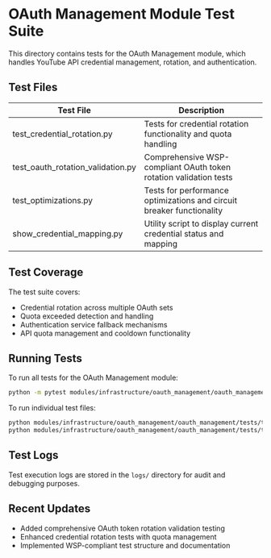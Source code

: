 # OAuth Management Module Test Suite

This directory contains tests for the OAuth Management module, which handles YouTube API credential management, rotation, and authentication.

## Test Files

| Test File | Description |
|-----------|-------------|
| test_credential_rotation.py | Tests for credential rotation functionality and quota handling |
| test_oauth_rotation_validation.py | Comprehensive WSP-compliant OAuth token rotation validation tests |
| test_optimizations.py | Tests for performance optimizations and circuit breaker functionality |
| show_credential_mapping.py | Utility script to display current credential status and mapping |

## Test Coverage

The test suite covers:
- Credential rotation across multiple OAuth sets
- Quota exceeded detection and handling
- Authentication service fallback mechanisms
- API quota management and cooldown functionality

## Running Tests

To run all tests for the OAuth Management module:

```bash
python -m pytest modules/infrastructure/oauth_management/oauth_management/tests/
```

To run individual test files:
```bash
python modules/infrastructure/oauth_management/oauth_management/tests/test_credential_rotation.py
python modules/infrastructure/oauth_management/oauth_management/tests/test_oauth_rotation_validation.py
```

## Test Logs

Test execution logs are stored in the `logs/` directory for audit and debugging purposes.

## Recent Updates

* Added comprehensive OAuth token rotation validation testing
* Enhanced credential rotation tests with quota management
* Implemented WSP-compliant test structure and documentation 